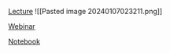 [Lecture](https://youtu.be/4o6AOhT1MC4?si=1iFiXPcms7ljjbfG)
![[Pasted image 20240107023211.png]]

[Webinar](https://youtu.be/9A7oeVQ8tiE?si=Xco75If1y3dOV58A)

[Notebook](https://github.com/girafe-ai/computer-vision/blob/launch-21f/seminars/cv_01_images_operations/cv_01_images_operations.ipynb)